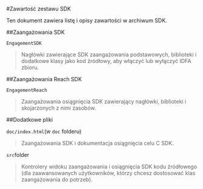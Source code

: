 <properties
    pageTitle="Azure iOS zaangażowania Mobile SDK zawartości"
    description="Najnowszych aktualizacji i procedury dla systemu iOS SDK dla zaangażowania Mobile Azure"
    services="mobile-engagement"
    documentationCenter="mobile"
    authors="MehrdadMzfr"
    manager="dwrede"
    editor="" />

<tags
    ms.service="mobile-engagement"
    ms.workload="mobile"
    ms.tgt_pltfrm="mobile-ios"
    ms.devlang="objective-c"
    ms.topic="article"
    ms.date="08/19/2016"
    ms.author="piyushjo" />

#<a name="sdk-content"></a>Zawartość zestawu SDK

Ten dokument zawiera listę i opisy zawartości w archiwum SDK.

##<a name="engagement-sdk"></a>Zaangażowania SDK

`EngagementSDK`

> Nagłówki zawierające SDK zaangażowania podstawowych, biblioteki i dodatkowe klasy jako kod źródłowy, aby włączyć lub wyłączyć IDFA zbioru.

##<a name="engagement-reach-sdk"></a>Zaangażowania Reach SDK

`EngagementReach`

> Zaangażowania osiągnięcia SDK zawierający nagłówki, biblioteki i skojarzonych z nimi zasobów.

##<a name="additional-files"></a>Dodatkowe pliki

`doc/index.html`(w `doc` folderu)

> Zaangażowania SDK i dokumentacja osiągnięcia celu C SDK.

`src`folder

> Kontrolery widoku zaangażowania i osiągnięcia SDK kodu źródłowego (dla zaawansowanych użytkowników, którzy chcesz dostosować klas zaangażowania do potrzeb).

